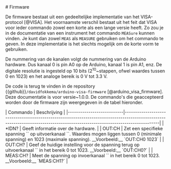 <div id="ch:firmware"></div>
# Firmware

De firmware bestaat uit een gedeeltelijke implementatie van het VISA-protocol [@VISA]. Het voornaamste verschil bestaat uit het feit dat VISA voor ieder commando zowel een korte als een lange versie heeft. Zo zou je in de documentatie van een instrument het commando `MEASure` kunnen vinden. Je kunt dan zowel `MEAS` als `MEASURE` gebruiken om het commando te geven. In deze implementatie is het slechts mogelijk om de korte vorm te gebruiken.

De nummering van de kanalen volgt de nummering van de Arduino hardware. Dus kanaal 0 is pin A0 op de Arduino, kanaal 1 is pin A1, enz. De digitale resolutie is ingesteld op 10 bits ($2^{10}$~stappen, ofwel waardes tussen 0 en 1023) en het analoge bereik is 0 V tot 3.3 V.

De code is terug te vinden in de repository {{github}}`/davidfokkema/arduino-visa-firmware` [@arduino_visa_firmware]. Deze documentatie is voor versie~1.0.0. De commando's die geaccepteerd worden door de firmware zijn weergegeven in de tabel hieronder.

  <div id="tab:firmware"></div>
|  Commando                 |  Beschrijving                                                                                                                                                               |
|---------------------------|-----------------------------------------------------------------------------------------------------------------------------------------------------------------------------|
| *IDN?                     | Geeft informatie over de hardware.                                                                                                                                          |
| OUT:CH<ch> <value>        | Zet een specifieke spanning `<value>` op uitvoerkanaal `<ch>`. Waardes mogen liggen tussen 0 (minimale spanning) en 1023 (maximale spanning). __Voorbeeld:__ `OUT:CH0 1023` |
| OUT:CH<ch>?               | Geef de huidige instelling voor de spanning terug op uitvoerkanaal `<ch>` in het bereik 0 tot 1023. __Voorbeeld:__ `OUT:CH0?`                                               |
| MEAS:CH<ch>?              | Meet de spanning op invoerkanaal `<ch>` in het bereik 0 tot 1023. __Voorbeeld:__ `MEAS:CH1?`                                                                                |

